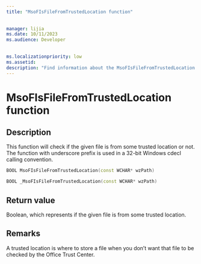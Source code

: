 ```yaml
---
title: "MsoFIsFileFromTrustedLocation function"
 
 
manager: lijia
ms.date: 10/11/2023
ms.audience: Developer
 
 
ms.localizationpriority: low
ms.assetid: 
description: "Find information about the MsoFIsFileFromTrustedLocation funciton."
---
```


# MsoFIsFileFromTrustedLocation function

## Description

This function will check if the given file is from some trusted location or not. The function with underscore prefix is used in a 32-bit Windows cdecl calling convention.

```CPP
BOOL MsoFIsFileFromTrustedLocation(const WCHAR* wzPath) 

```

```CPP
BOOL _MsoFIsFileFromTrustedLocation(const WCHAR* wzPath) 

```

## Return value

Boolean, which represents if the given file is from some trusted location.

## Remarks

A trusted location is where to store a file when you don’t want that file to be checked by the Office Trust Center.
